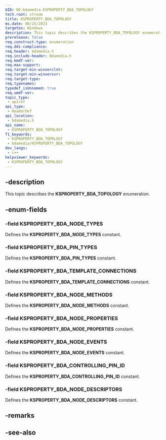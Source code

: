 ```yaml
---
UID: NE:bdamedia.KSPROPERTY_BDA_TOPOLOGY
tech.root: stream
title: KSPROPERTY_BDA_TOPOLOGY
ms.date: 08/15/2023
targetos: Windows
description: This topic describes the KSPROPERTY_BDA_TOPOLOGY enumeration.
prerelease: false
req.construct-type: enumeration
req.ddi-compliance: 
req.header: bdamedia.h
req.include-header: Bdamedia.h
req.kmdf-ver: 
req.max-support: 
req.target-min-winverclnt: 
req.target-min-winversvr: 
req.target-type: 
req.typenames: 
typedef_isUnnamed: true
req.umdf-ver: 
topic_type:
 - apiref
api_type:
 - HeaderDef
api_location:
 - bdamedia.h
api_name:
 - KSPROPERTY_BDA_TOPOLOGY
f1_keywords:
 - KSPROPERTY_BDA_TOPOLOGY
 - bdamedia/KSPROPERTY_BDA_TOPOLOGY
dev_langs:
 - c++
helpviewer_keywords:
 - KSPROPERTY_BDA_TOPOLOGY
---
```


## -description

This topic describes the **KSPROPERTY_BDA_TOPOLOGY** enumeration.

## -enum-fields

### -field KSPROPERTY_BDA_NODE_TYPES

Defines the **KSPROPERTY_BDA_NODE_TYPES** constant.

### -field KSPROPERTY_BDA_PIN_TYPES

Defines the **KSPROPERTY_BDA_PIN_TYPES** constant.

### -field KSPROPERTY_BDA_TEMPLATE_CONNECTIONS

Defines the **KSPROPERTY_BDA_TEMPLATE_CONNECTIONS** constant.

### -field KSPROPERTY_BDA_NODE_METHODS

Defines the **KSPROPERTY_BDA_NODE_METHODS** constant.

### -field KSPROPERTY_BDA_NODE_PROPERTIES

Defines the **KSPROPERTY_BDA_NODE_PROPERTIES** constant.

### -field KSPROPERTY_BDA_NODE_EVENTS

Defines the **KSPROPERTY_BDA_NODE_EVENTS** constant.

### -field KSPROPERTY_BDA_CONTROLLING_PIN_ID

Defines the **KSPROPERTY_BDA_CONTROLLING_PIN_ID** constant.

### -field KSPROPERTY_BDA_NODE_DESCRIPTORS

Defines the **KSPROPERTY_BDA_NODE_DESCRIPTORS** constant.

## -remarks

## -see-also
